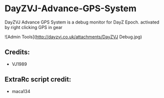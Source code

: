 DayZVJ-Advance-GPS-System
=========================

DayZVJ Advance GPS System is a debug monitor for DayZ Epoch. activated by right clicking GPS in gear 

![Admin Tools](http://dayzvj.co.uk/attachments/DayZVJ Debug.jpg)

## Credits:
* VJ1989

## ExtraRc script credit:
* maca134
